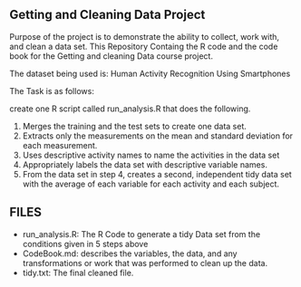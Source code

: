 ## Getting and Cleaning Data Project
Purpose of the project is to demonstrate the ability to collect, work with, and clean a data set. This Repository Containg the R code and the code book for the Getting and cleaning Data course project.

The dataset being used is: Human Activity Recognition Using Smartphones

The Task is as follows:

create one R script called run_analysis.R that does the following. 

1. Merges the training and the test sets to create one data set.
2. Extracts only the measurements on the mean and standard deviation for each measurement. 
3. Uses descriptive activity names to name the activities in the data set
4. Appropriately labels the data set with descriptive variable names. 
5. From the data set in step 4, creates a second, independent tidy data set with the average of each variable for each activity and each subject.

## FILES
* run_analysis.R: The R Code to generate a tidy Data set from the conditions given in 5 steps above
* CodeBook.md: describes the variables, the data, and any transformations or work that was performed to clean up the data.
* tidy.txt: The final cleaned file.
